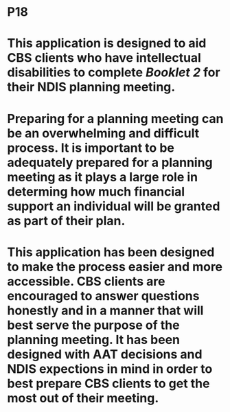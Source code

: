# P18




# This application is designed to aid CBS clients who have intellectual disabilities to complete *Booklet 2* for their NDIS planning meeting. 

# Preparing for a planning meeting can be an overwhelming and difficult process. It is important to be adequately prepared for a planning meeting as it plays a large role in determing how much financial support an individual will be granted as part of their plan. 

# This application has been designed to make the process easier and more accessible. CBS clients are encouraged to answer questions honestly and in a manner that will best serve the purpose of the planning meeting. It has been designed with AAT decisions and NDIS expections in mind in order to best prepare CBS clients to get the most out of their meeting. 


